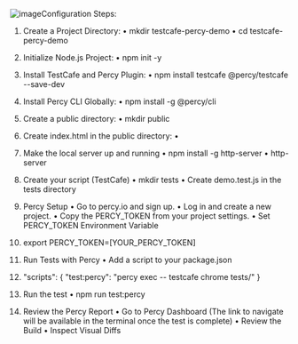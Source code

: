 ![image](https://github.com/user-attachments/assets/1aeeccc1-42c4-48b0-bfa5-44d0b5b1c7d7)Configuration Steps:

1.	Create a Project Directory: 
•	mkdir testcafe-percy-demo 
•	cd testcafe-percy-demo

2.	Initialize Node.js Project:
•	npm init -y

3.	Install TestCafe and Percy Plugin:
•	npm install testcafe @percy/testcafe --save-dev

4.	Install Percy CLI Globally:
•	npm install -g @percy/cli

5.	Create a public directory:
•	mkdir public

6.	Create index.html in the public directory:
•	<refer the workspace>

7.	Make the local server up and running
•	npm install -g http-server
•	http-server

8.	Create your script (TestCafe)
•	mkdir tests
•	Create demo.test.js in the tests directory <refer workspace>

9.	Percy Setup
•	Go to percy.io and sign up.
•	Log in and create a new project.
•	Copy the PERCY_TOKEN from your project settings.
•	Set PERCY_TOKEN Environment Variable

10.	export PERCY_TOKEN=[YOUR_PERCY_TOKEN]
    
12.	Run Tests with Percy
•	Add a script to your package.json

13.	"scripts": { "test:percy": "percy exec -- testcafe chrome tests/" }
    
14.	Run the test
•	npm run test:percy

15.	Review the Percy Report
•	Go to Percy Dashboard (The link to navigate will be available in the terminal once the test is complete)
•	Review the Build
•	Inspect Visual Diffs
